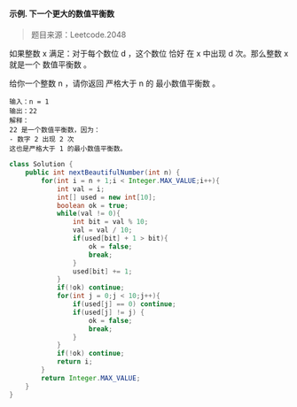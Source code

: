 #### 示例. 下一个更大的数值平衡数

> 题目来源：Leetcode.2048

如果整数  x 满足：对于每个数位 d ，这个数位 恰好 在 x 中出现 d 次。那么整数 x 就是一个 数值平衡数 。

给你一个整数 n ，请你返回 严格大于 n 的 最小数值平衡数 。

```
输入：n = 1
输出：22
解释：
22 是一个数值平衡数，因为：
- 数字 2 出现 2 次 
这也是严格大于 1 的最小数值平衡数。
```



```java
class Solution {
    public int nextBeautifulNumber(int n) {
        for(int i = n + 1;i < Integer.MAX_VALUE;i++){
            int val = i;
            int[] used = new int[10];
            boolean ok = true;
            while(val != 0){
                int bit = val % 10;
                val = val / 10;
                if(used[bit] + 1 > bit){
                    ok = false;
                    break;
                }
                used[bit] += 1;
            }
            if(!ok) continue;
            for(int j = 0;j < 10;j++){
                if(used[j] == 0) continue;
                if(used[j] != j) {
                    ok = false;
                    break;
                }
            }
            if(!ok) continue;
            return i;
        }
        return Integer.MAX_VALUE;
    }
}
```

